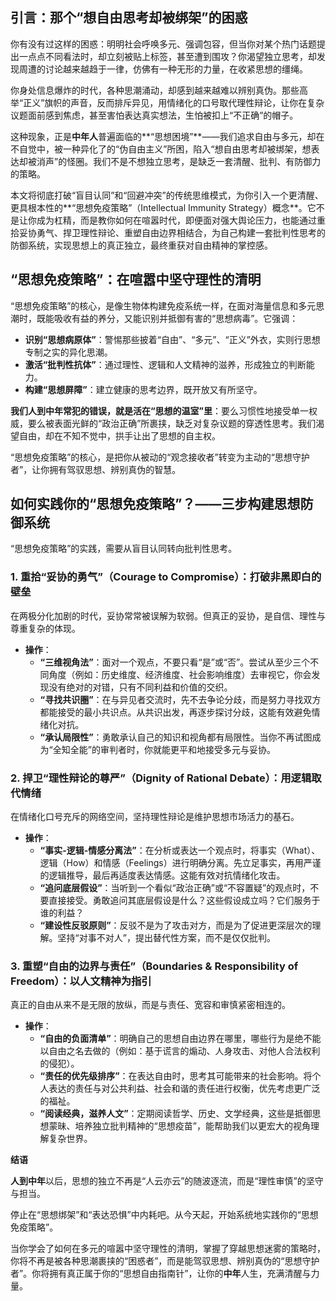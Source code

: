 ## **引言：那个“想自由思考却被绑架”的困惑**

你有没有过这样的困惑：明明社会呼唤多元、强调包容，但当你对某个热门话题提出一点点不同看法时，却立刻被贴上标签，甚至遭到围攻？你渴望独立思考，却发现周遭的讨论越来越趋于一律，仿佛有一种无形的力量，在收紧思想的缰绳。

你身处信息爆炸的时代，各种思潮涌动，却感到越来越难以辨别真伪。那些高举“正义”旗帜的声音，反而排斥异见，用情绪化的口号取代理性辩论，让你在复杂议题面前感到焦虑，甚至害怕表达真实想法，生怕被扣上“不正确”的帽子。

这种现象，正是**中年人**普遍面临的**“思想困境”**——我们追求自由与多元，却在不自觉中，被一种异化了的“伪自由主义”所困，陷入“想自由思考却被绑架，想表达却被消声”的怪圈。我们不是不想独立思考，是缺乏一套清醒、批判、有防御力的策略。

本文将彻底打破“盲目认同”和“回避冲突”的传统思维模式，为你引入一个更清醒、更具根本性的**“思想免疫策略”（Intellectual Immunity Strategy）概念**。它不是让你成为杠精，而是教你如何在喧嚣时代，即便面对强大舆论压力，也能通过重拾妥协勇气、捍卫理性辩论、重塑自由边界相结合，为自己构建一套批判性思考的防御系统，实现思想上的真正独立，最终重获对自由精神的掌控感。

## **“思想免疫策略”：在喧嚣中坚守理性的清明**

“思想免疫策略”的核心，是像生物体构建免疫系统一样，在面对海量信息和多元思潮时，既能吸收有益的养分，又能识别并抵御有害的“思想病毒”。它强调：

* **识别“思想病原体”**：警惕那些披着“自由”、“多元”、“正义”外衣，实则行思想专制之实的异化思潮。
* **激活“批判性抗体”**：通过理性、逻辑和人文精神的滋养，形成独立的判断能力。
* **构建“思想屏障”**：建立健康的思考边界，既开放又有所坚守。

**我们人到中年常犯的错误，就是活在“思想的温室”里**：要么习惯性地接受单一权威，要么被表面光鲜的“政治正确”所裹挟，缺乏对复杂议题的穿透性思考。我们渴望自由，却在不知不觉中，拱手让出了思想的自主权。

“思想免疫策略”的核心，是把你从被动的“观念接收者”转变为主动的“思想守护者”，让你拥有驾驭思想、辨别真伪的智慧。

## **如何实践你的“思想免疫策略”？——三步构建思想防御系统**

“思想免疫策略”的实践，需要从盲目认同转向批判性思考。

### **1. 重拾“妥协的勇气”（Courage to Compromise）：打破非黑即白的壁垒**

在两极分化加剧的时代，妥协常常被误解为软弱。但真正的妥协，是自信、理性与尊重复杂的体现。

* **操作**：
    * **“三维视角法”**：面对一个观点，不要只看“是”或“否”。尝试从至少三个不同角度（例如：历史维度、经济维度、社会影响维度）去审视它，你会发现没有绝对的对错，只有不同利益和价值的交织。
    * **“寻找共识圈”**：在与异见者交流时，先不去争论分歧，而是努力寻找双方都能接受的最小共识点。从共识出发，再逐步探讨分歧，这能有效避免情绪化对抗。
    * **“承认局限性”**：勇敢承认自己的知识和视角都有局限性。当你不再试图成为“全知全能”的审判者时，你就能更平和地接受多元与妥协。

### **2. 捍卫“理性辩论的尊严”（Dignity of Rational Debate）：用逻辑取代情绪**

在情绪化口号充斥的网络空间，坚持理性辩论是维护思想市场活力的基石。

* **操作**：
    * **“事实-逻辑-情感分离法”**：在分析或表达一个观点时，将事实（What）、逻辑（How）和情感（Feelings）进行明确分离。先立足事实，再用严谨的逻辑推导，最后再适度表达情感。这能有效对抗情绪化攻击。
    * **“追问底层假设”**：当听到一个看似“政治正确”或“不容置疑”的观点时，不要直接接受。勇敢追问其底层假设是什么？这些假设成立吗？它们服务于谁的利益？
    * **“建设性反驳原则”**：反驳不是为了攻击对方，而是为了促进更深层次的理解。坚持“对事不对人”，提出替代性方案，而不是仅仅批判。

### **3. 重塑“自由的边界与责任”（Boundaries & Responsibility of Freedom）：以人文精神为指引**

真正的自由从来不是无限的放纵，而是与责任、宽容和审慎紧密相连的。

* **操作**：
    * **“自由的负面清单”**：明确自己的思想自由边界在哪里，哪些行为是绝不能以自由之名去做的（例如：基于谎言的煽动、人身攻击、对他人合法权利的侵犯）。
    * **“责任的优先级排序”**：在表达自由时，思考其可能带来的社会影响。将个人表达的责任与对公共利益、社会和谐的责任进行权衡，优先考虑更广泛的福祉。
    * **“阅读经典，滋养人文”**：定期阅读哲学、历史、文学经典，这些是抵御思想蒙昧、培养独立批判精神的“思想疫苗”，能帮助我们以更宏大的视角理解复杂世界。

**结语**

**人到中年**以后，思想的独立不再是“人云亦云”的随波逐流，而是“理性审慎”的坚守与担当。

停止在“思想绑架”和“表达恐惧”中内耗吧。从今天起，开始系统地实践你的“思想免疫策略”。

当你学会了如何在多元的喧嚣中坚守理性的清明，掌握了穿越思想迷雾的策略时，你将不再是被各种思潮裹挟的“困惑者”，而是能驾驭思想、辨别真伪的“思想守护者”。你将拥有真正属于你的“思想自由指南针”，让你的**中年**人生，充满清醒与力量。

